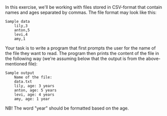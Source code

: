In this exercise, we'll be working with files stored in CSV-format that contain names and ages separated by commas. The file format may look like this:

    Sample data
        lily,3
        anton,5
        levi,4
        amy,1

Your task is to write a program that first prompts the user for the name of the file they want to read. The program then prints the content of the file in the following way (we're assuming below that the output is from the above-mentioned file):

    Sample output
        Name of the file:
        data.txt
        lily, age: 3 years
        anton, age: 5 years
        levi, age: 4 years
        amy, age: 1 year

NB! The word "year" should be formatted based on the age.